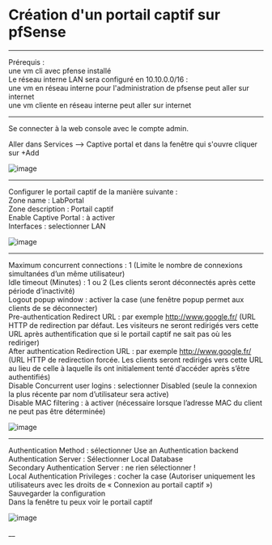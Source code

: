 # Création d'un portail captif sur pfSense   

____

Prérequis :  
une vm cli avec pfense installé   
Le réseau interne LAN sera configuré en 10.10.0.0/16 :   
une vm en réseau interne pour l'administration de pfsense peut aller sur internet    
une vm cliente en réseau interne peut aller sur internet  

---
Se connecter à la web console avec le compte admin.   

Aller dans Services --> Captive portal et dans la fenêtre qui s'ouvre cliquer sur +Add   

![image](https://github.com/techerbeatrice/portail_captif_pfSense/assets/138071140/5e18b411-36f1-410d-baea-08439a4edfec)

___

Configurer le portail captif de la manière suivante :  
Zone name : LabPortal  
Zone description : Portail captif  
Enable Captive Portal : à activer  
Interfaces : selectionner LAN  

![image](https://github.com/techerbeatrice/portail_captif_pfSense/assets/138071140/cb06a45b-dc85-4c33-9bb5-811c6a78af50)

___

Maximum concurrent connections : 1 (Limite le nombre de connexions simultanées d’un même utilisateur)  
Idle timeout (Minutes) : 1 ou 2 (Les clients seront déconnectés après cette période d’inactivité)  
Logout popup window : activer la case (une fenêtre popup permet aux clients de se déconnecter)  
Pre-authentication Redirect URL : par exemple http://www.google.fr/ (URL HTTP de redirection par défaut. Les visiteurs ne seront redirigés vers cette URL après authentification que si le portail captif ne sait pas où les rediriger)  
After authentication Redirection URL : par exemple http://www.google.fr/ (URL HTTP de redirection forcée. Les clients seront redirigés vers cette URL au lieu de celle à laquelle ils ont initialement tenté d’accéder après s’être authentifiés)  
Disable Concurrent user logins : selectionner Disabled (seule la connexion la plus récente par nom d’utilisateur sera active)  
Disable MAC filtering : à activer (nécessaire lorsque l’adresse MAC du client ne peut pas être déterminée)  

![image](https://github.com/techerbeatrice/portail_captif_pfSense/assets/138071140/532084ce-ecab-49bc-8cd6-4e1dca93288b)

___


Authentication Method : sélectionner Use an Authentication backend  
Authentication Server : Sélectionner Local Database  
Secondary Authentication Server : ne rien sélectionner !  
Local Authentication Privileges : cocher la case (Autoriser uniquement les utilisateurs avec les droits de « Connexion au portail captif »)  
Sauvegarder la configuration  
Dans la fenêtre tu peux voir le portail captif  

![image](https://github.com/techerbeatrice/portail_captif_pfSense/assets/138071140/d2dbc7c9-c22f-414f-be6d-fe002e76ceb0)

__


